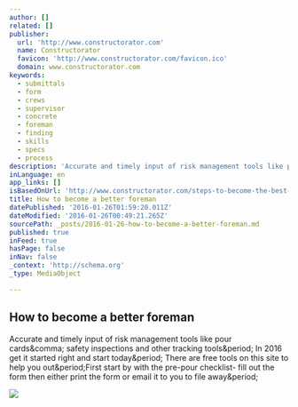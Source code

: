 ```yaml
---
author: []
related: []
publisher:
  url: 'http://www.constructorator.com'
  name: Constructorator
  favicon: 'http://www.constructorator.com/favicon.ico'
  domain: www.constructorator.com
keywords:
  - submittals
  - form
  - crews
  - supervisor
  - concrete
  - foreman
  - finding
  - skills
  - specs
  - process
description: 'Accurate and timely input of risk management tools like pour cards, safety inspections and other tracking tools. In 2016 get it started right and start today. There are free tools on this site to help you out.First start by with the pre-pour checklist- fill out the form then either print the form or email it to you to file away.'
inLanguage: en
app_links: []
isBasedOnUrl: 'http://www.constructorator.com/steps-to-become-the-best-foreman.html'
title: How to become a better foreman
datePublished: '2016-01-26T01:59:20.011Z'
dateModified: '2016-01-26T00:49:21.265Z'
sourcePath: _posts/2016-01-26-how-to-become-a-better-foreman.md
published: true
inFeed: true
hasPage: false
inNav: false
_context: 'http://schema.org'
_type: MediaObject

---
```

<article style=""><h1>How to become a better foreman</h1><p>Accurate and timely input of risk management tools like pour cards&amp;comma; safety inspections and other tracking tools&amp;period; In 2016 get it started right and start today&amp;period; There are free tools on this site to help you out&amp;period;First start by with the pre-pour checklist- fill out the form then either print the form or email it to you to file away&amp;period;</p><img src="http://www.constructorator.com/uploads/2/6/0/5/26059504/4393745.jpeg?915" /></article>